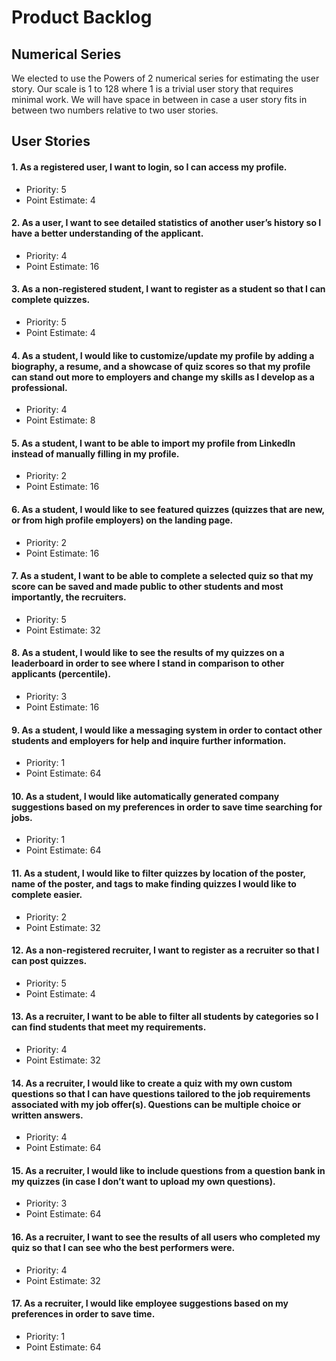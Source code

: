# Product Backlog

## Numerical Series

We elected to use the Powers of 2 numerical series for estimating the user story. Our scale is 1 to 128 where 1 is a trivial user story that requires minimal work. We will have space in between in case a user story fits in between two numbers relative to two user stories.

## User Stories

#### __1. As a registered user, I want to login, so I can access my profile.__   
- Priority: 5
- Point Estimate: 4

#### __2. As a user, I want to see detailed statistics of another user’s history so I have a better understanding of the applicant.__
   
- Priority: 4
- Point Estimate: 16

#### __3. As a non-registered student, I want to register as a student so that I can complete quizzes.__
   
- Priority: 5
- Point Estimate: 4

#### __4. As a student, I would like to customize/update my profile by adding a biography, a resume, and a showcase of quiz scores so that my profile can stand out more to employers and change my skills as I develop as a professional.__

- Priority: 4
- Point Estimate: 8

#### __5. As a student, I want to be able to import my profile from LinkedIn instead of manually filling in my profile.__

- Priority: 2
- Point Estimate: 16

#### __6. As a student, I would like to see featured quizzes (quizzes that are new, or from high profile employers) on the landing page.__

- Priority: 2
- Point Estimate: 16

#### __7. As a student, I want to be able to complete a selected quiz so that my score can be saved and made public to other students and most importantly, the recruiters.__

- Priority: 5
- Point Estimate: 32

#### __8. As a student, I would like to see the results of my quizzes on a leaderboard in order to see where I stand in comparison to other applicants (percentile).__
   
- Priority: 3
- Point Estimate: 16

#### __9.  As a student, I would like a messaging system in order to contact other students and employers for help and inquire further information.__
   
- Priority: 1
- Point Estimate: 64

#### __10. As a student, I would like automatically generated company suggestions based on my preferences in order to save time searching for jobs.__

- Priority: 1
- Point Estimate: 64

#### __11. As a student, I would like to filter quizzes by location of the poster, name of the poster, and tags to make finding quizzes I would like to complete easier.__
   
- Priority: 2
- Point Estimate: 32

#### __12. As a non-registered recruiter, I want to register as a recruiter so that I can post quizzes.__
   
- Priority: 5
- Point Estimate: 4

#### __13. As a recruiter, I want to be able to filter all students by categories so I can find students that meet my requirements.__
   
- Priority: 4
- Point Estimate: 32

#### __14. As a recruiter, I would like to create a quiz with my own custom questions so that I can have questions tailored to the job requirements associated with my job offer(s). Questions can be multiple choice or written answers.__
- Priority: 4
- Point Estimate: 64

#### __15. As a recruiter, I would like to include questions from a question bank in my quizzes (in case I don’t want to upload my own questions).__
- Priority: 3
- Point Estimate: 64

#### __16. As a recruiter, I want to see the results of all users who completed my quiz so that I can see who the best performers were.__
- Priority: 4
- Point Estimate: 32

#### __17. As a recruiter, I would like employee suggestions based on my preferences in order to save time.__
- Priority: 1
- Point Estimate: 64
